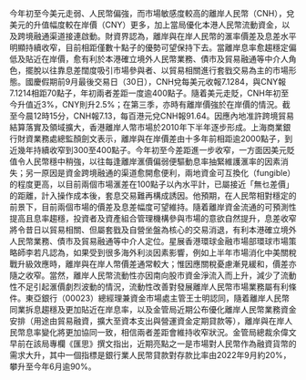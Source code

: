 今年初至今美元走弱、人民幣偏強，而市場敏感度較高的離岸人民幣（CNH），兌美元的升值幅度較在岸價（CNY）更多，加上當局優化本港人民幣流動資金，以及跨境融通渠道接連啟動。財資界認為，離岸與在岸人民幣的滙率價差及息差水平明顯持續收窄，目前相距僅數十點子的優勢可望保持下去。當離岸息率愈趨穩定偏低及貼近在岸價，愈有利於本港確立境外人民幣業務、債市及貿易融通等中介人角色，擺脫以往靠息差闊度吸引市場參與者、以貿易相關進行套戥交易為主的市場形態。國慶假期前9月最後交易日（30日），CNH兌每美元收報7.1284，與CNY報7.1214相距70點子，年初兩者差距一度逾400點子。隨着美元走貶，CNH年初至今升值近3%，CNY則升2.5%；在第三季，亦時有離岸價強於在岸價的情況。截至今晨12時15分，CNH報7.13，每百港元兌CNH報91.64。因應內地准許跨境貿易結算落實及領域擴大，香港離岸人幣市場於2010年下半年逐步形成。上海商業銀行財資業務處總監顏劍文表示，離岸與在岸價差由十多年前相距逾2000點子，到近幾年持續收窄到300至400點子。今年初至今差距進一步收窄，一方面因美元貶值令人民幣穩中稍強，以往每逢離岸滙價偏弱便驅動息率抽緊維護滙率的因素消失；另一原因是資金跨境融通的渠道愈開愈便利，兩地資金可互換化（fungible）的程度更高，以目前兩個市場滙差在100點子以內水平計，已屬接近「無乜差價」的距離，計入操作成本後，套息交易難再構成誘因。他預期，在人民幣相對穩定的前景下，目前兩個市場的價差及息差幅度可望維持。隨着離岸資金流通的可預測性提高且息率趨穩，投資者及資產組合管理機構參與市場的意欲自然提升，息差收窄將令昔日以貿易相關、但屬套戥及自營坐盤為核心的交易消退，有利本港確立境外人民幣業務、債市及貿易融通等中介人定位。星展香港環球金融市場部環球市場策略師李若凡認為，如果受到很多海外利淡因素影響，例如上半年市場消化中美關稅戰升級效應時，離岸與在岸人幣價差通常較大；惟因應關稅憂慮漸見緩和，價差亦隨之收窄。當然，離岸人民幣流動性亦因南向股市資金淨流入而上升，減少了流動性不足引起滙價劇烈波動的情況，流動性改善對發展離岸人民幣市場業務屬有利條件。東亞銀行（00023）總經理兼資金市場處主管王士明認同，隨着離岸人民幣同業拆息趨穩及更加貼近在岸息率，以及金管局近期公布優化離岸人民幣業務資金安排（用途由貿易融資，擴大至資本支出與營運資金定期貸款等），離岸與在岸人民幣息率變化將更加協同一致，相信兩者差距會維持收窄狀況。金管局總裁余偉文早前在該局專欄《匯思》撰文指出，近期亮點之一是市場對人民幣作為融資貨幣的需求大升，其中一個指標是銀行業人民幣貸款對存款比率由2022年9月約20%，攀升至今年6月逾90%。